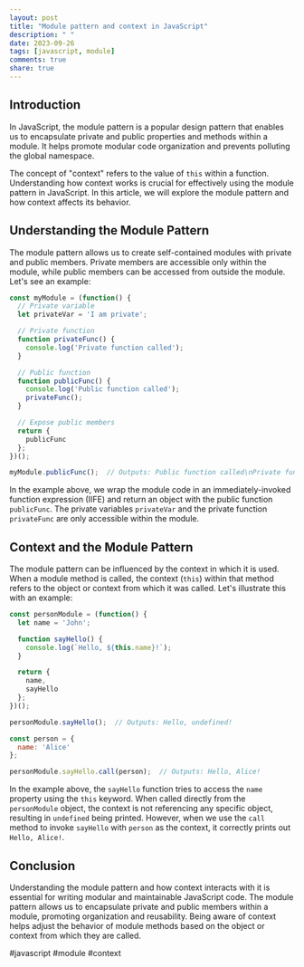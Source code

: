 ```yaml
---
layout: post
title: "Module pattern and context in JavaScript"
description: " "
date: 2023-09-26
tags: [javascript, module]
comments: true
share: true
---
```


## Introduction

In JavaScript, the module pattern is a popular design pattern that enables us to encapsulate private and public properties and methods within a module. It helps promote modular code organization and prevents polluting the global namespace. 

The concept of "context" refers to the value of `this` within a function. Understanding how context works is crucial for effectively using the module pattern in JavaScript. In this article, we will explore the module pattern and how context affects its behavior.

## Understanding the Module Pattern

The module pattern allows us to create self-contained modules with private and public members. Private members are accessible only within the module, while public members can be accessed from outside the module. Let's see an example:

```javascript
const myModule = (function() {
  // Private variable
  let privateVar = 'I am private';

  // Private function
  function privateFunc() {
    console.log('Private function called');
  }

  // Public function
  function publicFunc() {
    console.log('Public function called');
    privateFunc();
  }

  // Expose public members
  return {
    publicFunc
  };
})();

myModule.publicFunc();  // Outputs: Public function called\nPrivate function called
```

In the example above, we wrap the module code in an immediately-invoked function expression (IIFE) and return an object with the public function `publicFunc`. The private variables `privateVar` and the private function `privateFunc` are only accessible within the module.

## Context and the Module Pattern

The module pattern can be influenced by the context in which it is used. When a module method is called, the context (`this`) within that method refers to the object or context from which it was called. Let's illustrate this with an example:

```javascript
const personModule = (function() {
  let name = 'John';

  function sayHello() {
    console.log(`Hello, ${this.name}!`);
  }

  return {
    name,
    sayHello
  };
})();

personModule.sayHello();  // Outputs: Hello, undefined!

const person = {
  name: 'Alice'
};

personModule.sayHello.call(person);  // Outputs: Hello, Alice!
```

In the example above, the `sayHello` function tries to access the `name` property using the `this` keyword. When called directly from the `personModule` object, the context is not referencing any specific object, resulting in `undefined` being printed. However, when we use the `call` method to invoke `sayHello` with `person` as the context, it correctly prints out `Hello, Alice!`.

## Conclusion

Understanding the module pattern and how context interacts with it is essential for writing modular and maintainable JavaScript code. The module pattern allows us to encapsulate private and public members within a module, promoting organization and reusability. Being aware of context helps adjust the behavior of module methods based on the object or context from which they are called.

#javascript #module #context